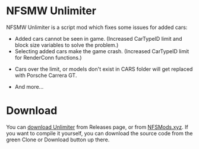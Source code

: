 # NFSMW Unlimiter
NFSMW Unlimiter is a script mod which fixes some issues for added cars:
+ Added cars cannot be seen in game. (Increased CarTypeID limit and block size variables to solve the problem.)
+ Selecting added cars make the game crash. (Increased CarTypeID limit for RenderConn functions.)
- Cars over the limit, or models don't exist in CARS folder will get replaced with Porsche Carrera GT.
+ And more...

# Download
You can [download Unlimiter](https://github.com/nlgzrgn/NFSMWUnlimiter/releases) from Releases page, or from [NFSMods.xyz](https://www.nfsmods.xyz).
If you want to compile it yourself, you can download the source code from the green Clone or Download button up there.
